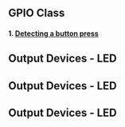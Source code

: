 ## GPIO Class
#### 1. [Detecting a button press](lesson01-01.md)
## Output Devices - LED

## Output Devices - LED

## Output Devices - LED